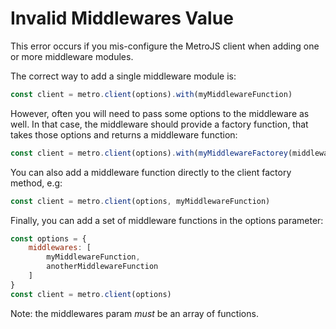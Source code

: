 # Invalid Middlewares Value

This error occurs if you mis-configure the MetroJS client when adding one or more middleware modules.

The correct way to add a single middleware module is:

```javascript
const client = metro.client(options).with(myMiddlewareFunction)
```

However, often you will need to pass some options to the middleware as well. In that case, the middleware should provide a factory function, that takes those options and returns a middleware function:

```javascript
const client = metro.client(options).with(myMiddlewareFactorey(middlewareOptions))
```

You can also add a middleware function directly to the client factory method, e.g:

```javascript
const client = metro.client(options, myMiddlewareFunction)
```

Finally, you can add a set of middleware functions in the options parameter:

```javascript
const options = {
	middlewares: [
		myMiddlewareFunction,
		anotherMiddlewareFunction
	]
}
const client = metro.client(options)
```

Note: the middlewares param _must_ be an array of functions.